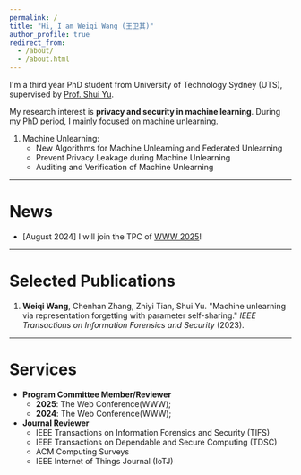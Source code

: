 ```yaml
---
permalink: /
title: "Hi, I am Weiqi Wang (王卫其)"
author_profile: true
redirect_from: 
  - /about/
  - /about.html
---
```



I'm a third year PhD student from University of Technology Sydney (UTS), supervised by [Prof. Shui Yu](https://profiles.uts.edu.au/Shui.Yu).
 
 
My research interest is **privacy and security in machine learning**. During my PhD period, I mainly focused on machine unlearning.
1. Machine Unlearning:
   - New Algorithms for Machine Unlearning and Federated Unlearning
   - Prevent Privacy Leakage during Machine Unlearning
   - Auditing and Verification of Machine Unlearning


---
# News

- [August 2024] I will join the TPC of [WWW 2025](https://www2025.thewebconf.org/research-tracks)!



---
# Selected Publications

1. **Weiqi Wang**, Chenhan Zhang, Zhiyi Tian, Shui Yu. "Machine unlearning via representation forgetting with parameter self-sharing." *IEEE Transactions on Information Forensics and Security* (2023).


---
# Services

- **Program Committee Member/Reviewer**
  - **2025**: The Web Conference(WWW);
  - **2024**: The Web Conference(WWW);
- **Journal Reviewer**
  - IEEE Transactions on Information Forensics and Security (TIFS)
  - IEEE Transactions on Dependable and Secure Computing (TDSC)
  - ACM Computing Surveys
  - IEEE Internet of Things Journal (IoTJ)